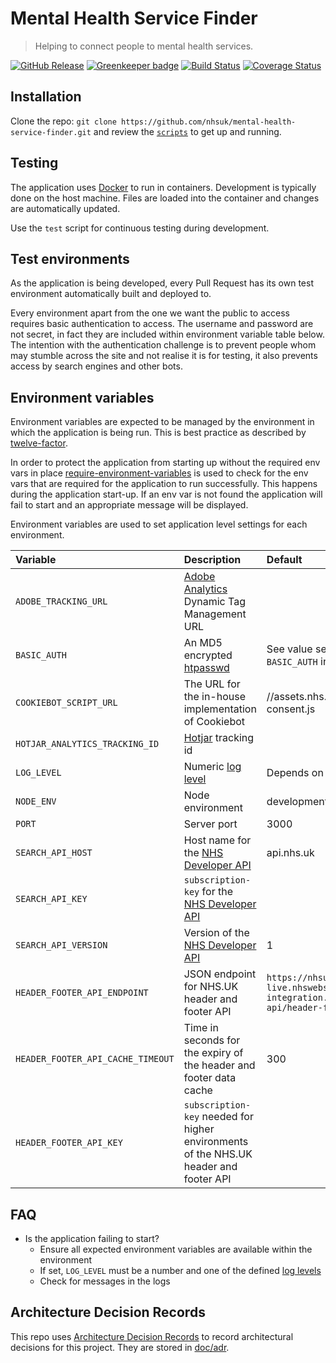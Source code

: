 # Mental Health Service Finder
> Helping to connect people to mental health services.

[![GitHub Release](https://img.shields.io/github/release/nhsuk/mental-health-service-finder.svg)](https://github.com/nhsuk/mental-health-service-finder/releases/latest/)
[![Greenkeeper badge](https://badges.greenkeeper.io/nhsuk/mental-health-service-finder.svg)](https://greenkeeper.io/)
[![Build Status](https://travis-ci.org/nhsuk/mental-health-service-finder.svg?branch=master)](https://travis-ci.org/nhsuk/mental-health-service-finder)
[![Coverage Status](https://coveralls.io/repos/github/nhsuk/mental-health-service-finder/badge.svg?branch=master)](https://coveralls.io/github/nhsuk/mental-health-service-finder?branch=master)

## Installation

Clone the repo: `git clone https://github.com/nhsuk/mental-health-service-finder.git`
and review the [`scripts`](scripts) to get up and running.

## Testing

The application uses [Docker](https://www.docker.com/) to run in containers.
Development is typically done on the host machine. Files are loaded into the
container and changes are automatically updated.

Use the `test` script for continuous testing during development.

## Test environments

As the application is being developed, every Pull Request has its own test
environment automatically built and deployed to.

Every environment apart from the one we want the public to access requires
basic authentication to access. The username and password are not secret, in
fact they are included within environment variable table below.
The intention with the authentication challenge is to prevent people whom may
stumble across the site and not realise it is for testing, it also prevents
access by search engines and other bots.

## Environment variables

Environment variables are expected to be managed by the environment in which
the application is being run. This is best practice as described by
[twelve-factor](https://12factor.net/config).

In order to protect the application from starting up without the required
env vars in place
[require-environment-variables](https://www.npmjs.com/package/require-environment-variables)
is used to check for the env vars that are required for the application to run
successfully.
This happens during the application start-up. If an env var is not found the
application will fail to start and an appropriate message will be displayed.

Environment variables are used to set application level settings for each
environment.

| Variable                           | Description                                                                                         | Default                                             | Required   |
| :--------------------------------- | :-------------------------------------------------------------------------------------------------- | :---------------------------------------------------| :--------- |
| `ADOBE_TRACKING_URL`               | [Adobe Analytics](https://www.adobe.com/analytics/adobe-analytics.html) Dynamic Tag Management URL  |                                                     | No         |
| `BASIC_AUTH`                       | An MD5 encrypted [htpasswd](https://httpd.apache.org/docs/2.4/misc/password_encryptions.html)       | See value set in Vault for `BASIC_AUTH` in defaults |            |
| `COOKIEBOT_SCRIPT_URL`             | The URL for the in-house implementation of Cookiebot                                                | //assets.nhs.uk/scripts/cookie-consent.js           |            |
| `HOTJAR_ANALYTICS_TRACKING_ID`     | [Hotjar](https://www.hotjar.com/) tracking id                                                       |                                                     | No         |
| `LOG_LEVEL`                        | Numeric [log level](https://github.com/trentm/node-bunyan#levels)                                   | Depends on `NODE_ENV`                               |            |
| `NODE_ENV`                         | Node environment                                                                                    | development                                         |            |
| `PORT`                             | Server port                                                                                         | 3000                                                |            |
| `SEARCH_API_HOST`                  | Host name for the [NHS Developer API](https://developer.api.nhs.uk/)                                | api.nhs.uk                                          | Yes        |
| `SEARCH_API_KEY`                   | `subscription-key` for the [NHS Developer API](https://developer.api.nhs.uk/)                       |                                                     | Yes        |
| `SEARCH_API_VERSION`               | Version of the [NHS Developer API](https://developer.api.nhs.uk/)                                   | 1                                                   | Yes        |
| `HEADER_FOOTER_API_ENDPOINT`       | JSON endpoint for NHS.UK header and footer API                                                      | `https://nhsuk-live.nhswebsite-integration.nhs.uk/content-api/header-footer.json` | Yes        |
| `HEADER_FOOTER_API_CACHE_TIMEOUT`  | Time in seconds for the expiry of the header and footer data cache                                  | 300                                                 | Yes        |
| `HEADER_FOOTER_API_KEY`            | `subscription-key` needed for higher environments of the NHS.UK header and footer API               |                                                     | No         |

## FAQ

* Is the application failing to start?
  * Ensure all expected environment variables are available within the environment
  * If set, `LOG_LEVEL` must be a number and one of the defined [log levels](https://github.com/trentm/node-bunyan#levels)
  * Check for messages in the logs

## Architecture Decision Records

This repo uses
[Architecture Decision Records](http://thinkrelevance.com/blog/2011/11/15/documenting-architecture-decisions)
to record architectural decisions for this project.
They are stored in [doc/adr](doc/adr).
